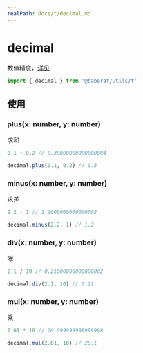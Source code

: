```yaml
---
realPath: docs/t/decimal.md
---
```

# decimal

数值精度，[详见](https://github.com/MikeMcl/decimal.js)

```ts
import { decimal } from '@baberat/utils/t'
```

## 使用

### plus(x: number, y: number)

求和

```js
0.1 + 0.2 // 0.30000000000000004

decimal.plus(0.1, 0.2) // 0.3
```

### minus(x: number, y: number)

求差

```js
2.2 - 1 // 1.2000000000000002

decimal.minus(2.2, 1) // 1.2
```

### div(x: number, y: number)

除

```js
2.1 / 10 // 0.21000000000000002

decimal.div(2.1, 10) // 0.21
```

### mul(x: number, y: number)

乘

```js
2.01 * 10 // 20.099999999999998

decimal.mul(2.01, 10) // 20.1
```
